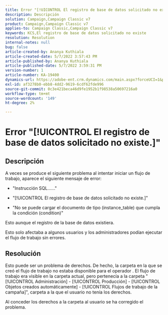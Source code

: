 ```yaml
---
title: Error "[!UICONTROL El registro de base de datos solicitado no existe.]"
description: Descripción
solution: Campaign,Campaign Classic v7
product: Campaign,Campaign Classic v7
applies-to: Campaign Classic,Campaign Classic v7
keywords: KCS,El registro de base de datos solicitado no existe
resolution: Resolution
internal-notes: null
bug: false
article-created-by: Ananya Kuthiala
article-created-date: 5/7/2022 3:57:43 PM
article-published-by: Ananya Kuthiala
article-published-date: 5/7/2022 3:59:31 PM
version-number: 1
article-number: KA-19400
dynamics-url: https://adobe-ent.crm.dynamics.com/main.aspx?forceUCI=1&pagetype=entityrecord&etn=knowledgearticle&id=caa7bd67-1ece-ec11-a7b5-0022480a8e40
exl-id: af3278b0-ebb8-4dd2-9619-6cdf62fde996
source-git-commit: 0c3e421beca46d9fe1952b1f98538a50697216a0
workflow-type: tm+mt
source-wordcount: '149'
ht-degree: 2%

---
```


# Error &quot;[!UICONTROL El registro de base de datos solicitado no existe.]&quot;

## Descripción


A veces se produce el siguiente problema al intentar iniciar un flujo de trabajo, aparece el siguiente mensaje de error:

- &quot;Instrucción SQL......&quot;

- &quot;[!UICONTROL El registro de base de datos solicitado no existe.]&quot;

- &quot;No se puede cargar el documento de tipo (instance_table) que cumpla la condición (condition)&quot;

Esto aunque el registro de la base de datos existiera.

Esto solo afectaba a algunos usuarios y los administradores podían ejecutar el flujo de trabajo sin errores.


## Resolución


Esto puede ser un problema de derechos. De hecho, la carpeta en la que se creó el flujo de trabajo no estaba disponible para el operador . El flujo de trabajo era visible en la carpeta actual, pero pertenecía a la carpeta &quot;[!UICONTROL Administración] - [!UICONTROL Producción] - [!UICONTROL Objetos creados automáticamente] - [!UICONTROL Flujos de trabajo de la campaña]&quot;, carpeta a la que el usuario no tenía los derechos.

Al conceder los derechos a la carpeta al usuario se ha corregido el problema.
